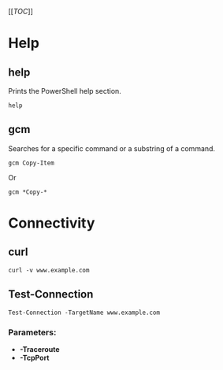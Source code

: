[[_TOC_]]

# Help

## help

Prints the PowerShell help section.

```
help
```

## gcm

Searches for a specific command or a substring of a command.

```
gcm Copy-Item
```

Or

```
gcm *Copy-*
```

# Connectivity

## curl

```
curl -v www.example.com
```

## Test-Connection

```
Test-Connection -TargetName www.example.com
 ```
 
### Parameters:
 
- **-Traceroute**
- **-TcpPort <int>**
